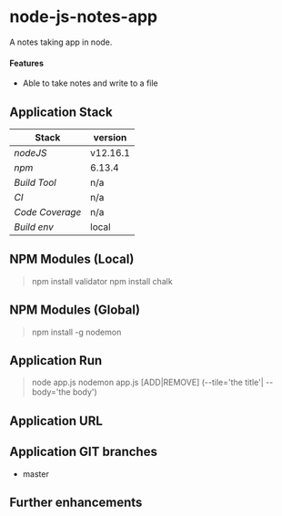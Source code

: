 # node-js-notes-app
A notes taking app in node.

#### Features 
- Able to take notes and write to a file

## 

## Application Stack

Stack  | version |
--- | --- |  
*nodeJS* | v12.16.1
*npm* | 6.13.4
*Build Tool* | n/a
*CI* | n/a
*Code Coverage* | n/a
*Build env* | local

## NPM Modules (Local)
> npm install validator
> npm install chalk

## NPM Modules (Global)
> npm install -g nodemon

## Application Run
> node app.js
> nodemon app.js [ADD|REMOVE] (--tile='the title'| --body='the body')  

## Application URL

## Application GIT branches
- master

## Further enhancements 